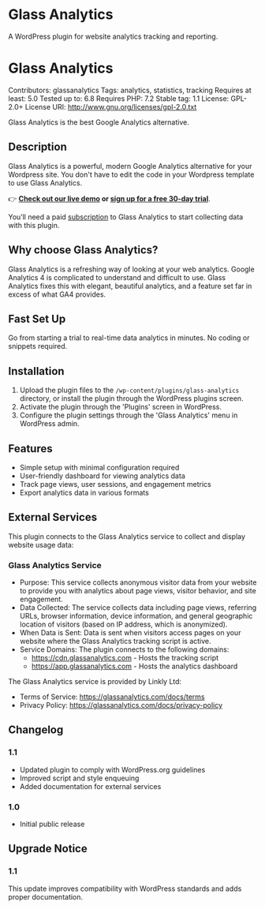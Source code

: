 # Glass Analytics

A WordPress plugin for website analytics tracking and reporting.

# Glass Analytics
Contributors: glassanalytics
Tags: analytics, statistics, tracking
Requires at least: 5.0
Tested up to: 6.8
Requires PHP: 7.2
Stable tag: 1.1
License: GPL-2.0+
License URI: http://www.gnu.org/licenses/gpl-2.0.txt

Glass Analytics is the best Google Analytics alternative.

## Description
Glass Analytics is a powerful, modern Google Analytics alternative for your Wordpress site. You don't have to edit the code in your Wordpress template to use Glass Analytics.

👉 **[Check out our live demo](https://glassanalytics.com/demo) or [sign up for a free 30-day trial](https://app.glassanalytics.com/register)**.

You’ll need a paid [subscription](https://app.glassanalytics.com/register) to Glass Analytics to start collecting data with this plugin. 

## Why choose Glass Analytics?

Glass Analytics is a refreshing way of looking at your web analytics. Google Analytics 4 is complicated to understand and difficult to use. Glass Analytics fixes this with elegant, beautiful analytics, and a feature set far in excess of what GA4 provides.

## Fast Set Up

Go from starting a trial to real-time data analytics in minutes. No coding or snippets required.

## Installation
1. Upload the plugin files to the `/wp-content/plugins/glass-analytics` directory, or install the plugin through the WordPress plugins screen.
2. Activate the plugin through the 'Plugins' screen in WordPress.
3. Configure the plugin settings through the 'Glass Analytics' menu in WordPress admin.

## Features
- Simple setup with minimal configuration required
- User-friendly dashboard for viewing analytics data
- Track page views, user sessions, and engagement metrics
- Export analytics data in various formats

## External Services
This plugin connects to the Glass Analytics service to collect and display website usage data:

### Glass Analytics Service
- Purpose: This service collects anonymous visitor data from your website to provide you with analytics about page views, visitor behavior, and site engagement.
- Data Collected: The service collects data including page views, referring URLs, browser information, device information, and general geographic location of visitors (based on IP address, which is anonymized).
- When Data is Sent: Data is sent when visitors access pages on your website where the Glass Analytics tracking script is active.
- Service Domains: The plugin connects to the following domains:
  * https://cdn.glassanalytics.com - Hosts the tracking script
  * https://app.glassanalytics.com - Hosts the analytics dashboard

The Glass Analytics service is provided by Linkly Ltd:
- Terms of Service: https://glassanalytics.com/docs/terms
- Privacy Policy: https://glassanalytics.com/docs/privacy-policy

## Changelog
### 1.1
- Updated plugin to comply with WordPress.org guidelines
- Improved script and style enqueuing
- Added documentation for external services

### 1.0
- Initial public release

## Upgrade Notice
### 1.1
This update improves compatibility with WordPress standards and adds proper documentation.
